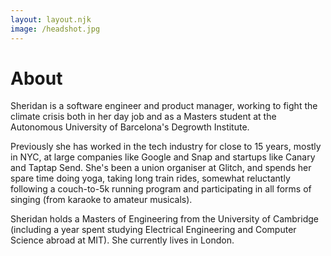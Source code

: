 ```yaml
---
layout: layout.njk
image: /headshot.jpg
---
```


# About

Sheridan is a software engineer and product manager, working to fight the climate crisis both in her day job and as a Masters student at the Autonomous University of Barcelona's Degrowth Institute.

Previously she has worked in the tech industry for close to 15 years, mostly in NYC, at large companies like Google and Snap and startups like Canary and Taptap Send. She's been a union organiser at Glitch, and spends her spare time doing yoga, taking long train rides, somewhat reluctantly following a couch-to-5k running program and participating in all forms of singing (from karaoke to amateur musicals).

Sheridan holds a Masters of Engineering from the University of Cambridge (including a year spent studying Electrical Engineering and Computer Science abroad at MIT). She currently lives in London.
